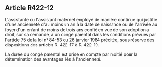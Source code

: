 ## Article R422-12

L'assistante ou l'assistant maternel employé de manière continue qui justifie d'une ancienneté d'au moins
un an à la date de naissance ou de l'arrivée au foyer d'un enfant de moins de trois ans confié en vue de son
adoption a droit, sur sa demande, à un congé parental dans les conditions prévues par l'article 75 de la loi n°
84-53 du 26 janvier 1984 précitée, sous réserve des dispositions des articles R. 422-17 à R. 422-19.

La durée du congé parental est prise en compte par moitié pour la détermination des avantages liés à
l'ancienneté.


